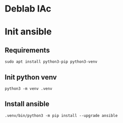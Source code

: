 # Deblab IAc

# Init ansible
## Requirements
```
sudo apt install python3-pip python3-venv
```
## Init python venv
```
python3 -m venv .venv
```
## Install ansible
```
.venv/bin/python3 -m pip install --upgrade ansible
```